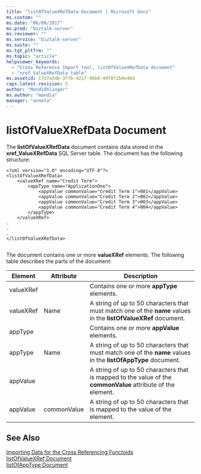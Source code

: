 ```yaml
---
title: "listOfValueXRefData Document | Microsoft Docs"
ms.custom: ""
ms.date: "06/08/2017"
ms.prod: "biztalk-server"
ms.reviewer: ""
ms.service: "biztalk-server"
ms.suite: ""
ms.tgt_pltfrm: ""
ms.topic: "article"
helpviewer_keywords: 
  - "Cross Reference Import tool, listOfValueXRefData document"
  - "xref_ValueXRefData table"
ms.assetid: 17d7a54b-3f7b-4217-90b0-49f8f2b4e48d
caps.latest.revision: 5
author: "MandiOhlinger"
ms.author: "mandia"
manager: "anneta"
---
```

# listOfValueXRefData Document
The **listOfValueXRefData** document contains data stored in the **xref_ValueXRefData** SQL Server table. The document has the following structure:  
  
```  
<?xml version="1.0" encoding="UTF-8"?>  
<listOfValueXRefData>  
    <valueXRef name="Credit Term">  
        <appType name="ApplicationOne">  
            <appValue commonValue="Credit Term 1">001</appValue>  
            <appValue commonValue="Credit Term 2">002</appValue>  
            <appValue commonValue="Credit Term 3">003</appValue>  
            <appValue commonValue="Credit Term 4">004</appValue>  
        </appType>  
    </valueXRef>  
.  
.  
.  
</listOfValueXRefData>  
  
```  
  
 The document contains one or more **valueXRef** elements. The following table describes the parts of the document:  
  
|Element|Attribute|Description|  
|-------------|---------------|-----------------|  
|valueXRef||Contains one or more **appType** elements.|  
|valueXRef|Name|A string of up to 50 characters that must match one of the **name** values in the **listOfValueXRef** document.|  
|appType||Contains one or more **appValue** elements.|  
|appType|Name|A string of up to 50 characters that must match one of the **name** values in the **listOfAppType** document.|  
|appValue||A string of up to 50 characters that is mapped to the value of the **commonValue** attribute of the element.|  
|appValue|commonValue|A string of up to 50 characters that is mapped to the value of the element.|  
  
## See Also  
 [Importing Data for the Cross Referencing Functoids](../core/importing-data-for-the-cross-referencing-functoids.md)   
 [listOfValueXRef Document](../core/listofvaluexref-document.md)   
 [listOfAppType Document](../core/listofapptype-document.md)
